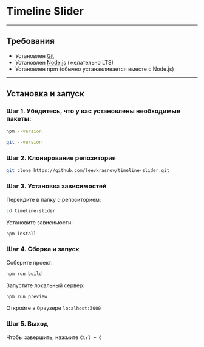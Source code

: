 # Timeline Slider

---

## Требования

- Установлен [Git](https://git-scm.com/)
- Установлен [Node.js](https://nodejs.org/) (желательно LTS)
- Установлен npm (обычно устанавливается вместе с Node.js)

---

## Установка и запуск

### Шаг 1. Убедитесь, что у вас установлены необходимые пакеты:

```bash
npm --version
```

```bash
git --version
```

### Шаг 2. Клонирование репозитория

```bash
git clone https://github.com/leevkrasnov/timeline-slider.git
```

### Шаг 3. Установка зависимостей

Перейдите в папку с репозиторием:

```bash
cd timeline-slider
```

Установите зависимости:

```bash
npm install
```

### Шаг 4. Сборка и запуск

Соберите проект:

```bash
npm run build
```

Запустите локальный сервер:

```bash
npm run preview
```

Откройте в браузере `localhost:3000`

### Шаг 5. Выход

Чтобы завершить, нажмите `Ctrl + C`
